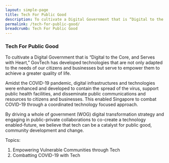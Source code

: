 ```yaml
---
layout: simple-page
title: Tech For Public Good
description: To cultivate a Digital Government that is “Digital to the Core, and Serves with Heart,” GovTech has developed technologies that are focused on public good.
permalink: /tech-for-public-good/
breadcrumb: Tech For Public Good
---
```


### Tech For Public Good

To cultivate a Digital Government that is “Digital to the Core, and Serves with Heart,” GovTech has developed technologies that are not only adapted to the needs of our citizens and businesses but serve to empower them to achieve a greater quality of life. 

Amidst the COVID-19 pandemic, digital infrastructures and technologies were enhanced and developed to contain the spread of the virus, support public health facilities, and disseminate public communications and resources to citizens and businesses. This enabled Singapore to combat COVID-19 through a coordinated technology focused approach. 

By driving a whole of government (WOG) digital transformation strategy and engaging in public-private collaborations to co-create a technology enabled-future, we believe that tech can be a catalyst for public good, community development and change.

Topics:
1.	Empowering Vulnerable Communities through Tech 
2.	Combatting COVID-19 with Tech 
